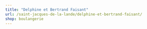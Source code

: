 ```yaml
---
title: "Delphine et Bertrand Faisant"
url: /saint-jacques-de-la-lande/delphine-et-bertrand-faisant/
shop: boulangerie
---
```

